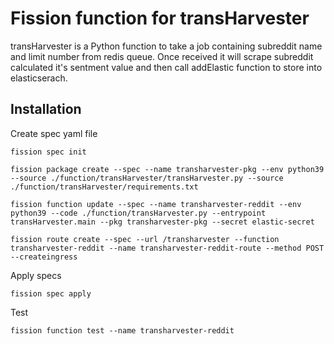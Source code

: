 # Fission function for transHarvester 

transHarvester is a Python function to take a job containing subreddit name and limit number from redis queue. Once received it will scrape subreddit calculated it's sentment value and then call addElastic function to store into elasticserach.

## Installation

Create spec yaml file
```shell
fission spec init
```
```shell
fission package create --spec --name transharvester-pkg --env python39 --source ./function/transHarvester/transHarvester.py --source ./function/transHarvester/requirements.txt 
```
```shell
fission function update --spec --name transharvester-reddit --env python39 --code ./function/transHarvester.py --entrypoint transHarvester.main --pkg transharvester-pkg --secret elastic-secret
```

```shell
fission route create --spec --url /transharvester --function transharvester-reddit --name transharvester-reddit-route --method POST --createingress
```

Apply specs
```shell
fission spec apply
```

Test
```shell
fission function test --name transharvester-reddit